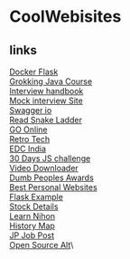 # CoolWebisites

## links

[Docker Flask](https://www.digitalocean.com/community/tutorials/how-to-build-and-deploy-a-flask-application-using-docker-on-ubuntu-20-04) \
[Grokking Java Course](https://www.educative.io/courses/grokking-coding-interview-patterns-java) \
[Interview handbook](https://www.techinterviewhandbook.org/software-engineering-interview-guide/) \
[Mock interview Site](https://app.igotanoffer.com/coaching/tech/) \
[Swagger io](https://swagger.io/solutions/api-documentation/) \
[Read Snake Ladder](https://workat.tech/machine-coding/practice/snake-and-ladder-problem-zgtac9lxwntg)\
[GO Online](https://online-go.com/)\
[Retro Tech](https://www.future-forms.com/portfolio-item/sharp-ct-411-lcd-clock-necklace/)\
[EDC India](https://ledflashlights.in/collections/general-utility-everyday-carry-led-flashlights)\
[30 Days JS challenge](https://javascript30.com/)\
[Video Downloader](https://youtube4kdownloader.com/en72/)\
[Dumb Peoples Awards](https://darwinawards.com/)\
[Best Personal Websites](https://samdickie.medium.com/the-best-personal-websites-ive-seen-2019-ab6d5c64f3ea)\
[Flask Example](https://www.fullstackpython.com/flask-code-examples.html)\
[Stock Details](https://www.quiverquant.com/)\
[Learn Nihon](https://www.tofugu.com/learn-japanese/)\
[History Map](https://history-maps.com/story/History-of-India)\
[JP Job Post](https://japan-dev.com/blog/how-and-why-i-built-japan-dev)\
[Open Source Alt](https://www.opensourcealternative.to/)\


